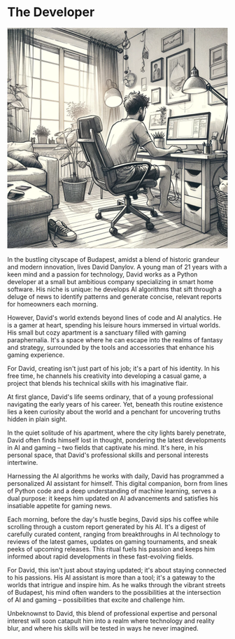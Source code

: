 # The Developer


![David](./images/01.david.png "The Developer")

In the bustling cityscape of Budapest, amidst a blend of historic grandeur and modern innovation, lives David Danylov. A young man of 21 years with a keen mind and a passion for technology, David works as a Python developer at a small but ambitious company specializing in smart home software. His niche is unique: he develops AI algorithms that sift through a deluge of news to identify patterns and generate concise, relevant reports for homeowners each morning.

However, David's world extends beyond lines of code and AI analytics. He is a gamer at heart, spending his leisure hours immersed in virtual worlds. His small but cozy apartment is a sanctuary filled with gaming paraphernalia. It's a space where he can escape into the realms of fantasy and strategy, surrounded by the tools and accessories that enhance his gaming experience.

For David, creating isn't just part of his job; it's a part of his identity. In his free time, he channels his creativity into developing a casual game, a project that blends his technical skills with his imaginative flair.

At first glance, David's life seems ordinary, that of a young professional navigating the early years of his career. Yet, beneath this routine existence lies a keen curiosity about the world and a penchant for uncovering truths hidden in plain sight.

In the quiet solitude of his apartment, where the city lights barely penetrate, David often finds himself lost in thought, pondering the latest developments in AI and gaming – two fields that captivate his mind. It's here, in his personal space, that David's professional skills and personal interests intertwine.

Harnessing the AI algorithms he works with daily, David has programmed a personalized AI assistant for himself. This digital companion, born from lines of Python code and a deep understanding of machine learning, serves a dual purpose: it keeps him updated on AI advancements and satisfies his insatiable appetite for gaming news.

Each morning, before the day's hustle begins, David sips his coffee while scrolling through a custom report generated by his AI. It's a digest of carefully curated content, ranging from breakthroughs in AI technology to reviews of the latest games, updates on gaming tournaments, and sneak peeks of upcoming releases. This ritual fuels his passion and keeps him informed about rapid developments in these fast-evolving fields.

For David, this isn't just about staying updated; it's about staying connected to his passions. His AI assistant is more than a tool; it's a gateway to the worlds that intrigue and inspire him. As he walks through the vibrant streets of Budapest, his mind often wanders to the possibilities at the intersection of AI and gaming – possibilities that excite and challenge him.

Unbeknownst to David, this blend of professional expertise and personal interest will soon catapult him into a realm where technology and reality blur, and where his skills will be tested in ways he never imagined.

